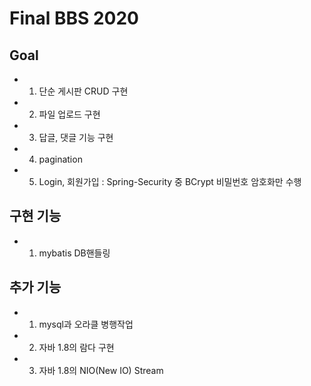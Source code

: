 # Final BBS 2020

## Goal
* 1. 단순 게시판 CRUD 구현
* 2. 파일 업로드 구현
* 3. 답글, 댓글 기능 구현
* 4. pagination
* 5. Login, 회원가입 : Spring-Security 중 BCrypt 비밀번호 암호화만 수행


## 구현 기능
* 1. mybatis DB핸들링

## 추가 기능
* 1. mysql과 오라클 병행작업
* 2. 자바 1.8의 람다 구현
* 3. 자바 1.8의 NIO(New IO) Stream